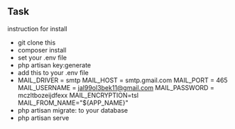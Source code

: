 
## Task

instruction for install

- git clone this
- composer install
- set your .env file
- php artisan key:generate
- add this to your .env file
- MAIL_DRIVER = smtp
  MAIL_HOST = smtp.gmail.com
  MAIL_PORT = 465
  MAIL_USERNAME = jal99ol3bek11@gmail.com
  MAIL_PASSWORD = mczltbozeijdfexx
  MAIL_ENCRYPTION=tsl
  MAIL_FROM_NAME="${APP_NAME}"
- php artisan migrate:  to your database
- php artisan serve
